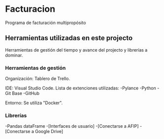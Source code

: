 # Facturacion

Programa de facturación multipropósito

## Herramientas utilizadas en este projecto

Herramientas de gestión del tiempo y avance del projecto y librerías a dominar.

### Herramientas de gestión

Organización: Tablero de Trello.

IDE: Visual Studio Code.
    Lista de extenciones utilizadas:
        -Pylance
        -Python
        -Git Base
        -GitHub

Entorno: Se utiliza "Docker".

### Librerías

-Pandas dataFrame
-[Interfaces de usuario]
-[Conectarse a AFIP]
-[Conectarse a Google Drive]
